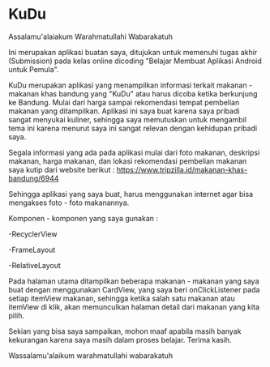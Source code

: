 # KuDu
Assalamu'alaiakum Warahmatullahi Wabarakatuh

Ini merupakan aplikasi buatan saya, ditujukan untuk memenuhi tugas akhir (Submission) pada kelas online dicoding "Belajar Membuat Aplikasi Android untuk Pemula".

KuDu merupakan aplikasi yang menampilkan informasi terkait makanan - makanan khas bandung yang "KuDu" atau harus dicoba ketika berkunjung ke Bandung. Mulai dari harga sampai rekomendasi tempat pembelian makanan yang ditampilkan. Aplikasi ini saya buat karena saya pribadi sangat menyukai kuliner, sehingga saya memutuskan untuk mengambil tema ini karena menurut saya ini sangat relevan dengan kehidupan pribadi saya.

Segala informasi yang ada pada aplikasi mulai dari foto makanan, deskripsi makanan, harga makanan, dan lokasi rekomendasi pembelian makanan saya kutip dari website berikut : https://www.tripzilla.id/makanan-khas-bandung/6944

Sehingga aplikasi yang saya buat, harus menggunakan internet agar bisa mengakses foto - foto makanannya.

Komponen - komponen yang saya gunakan :

-RecyclerView

-FrameLayout

-RelativeLayout

Pada halaman utama ditampilkan beberapa makanan - makanan yang saya buat dengan menggunakan CardView, yang saya beri onClickListener pada setiap itemView makanan, sehingga ketika salah satu makanan atau itemView di klik, akan memunculkan halaman detail dari makanan yang kita pilih.

Sekian yang bisa saya sampaikan, mohon maaf apabila masih banyak kekurangan karena saya masih dalam proses belajar. Terima kasih.

Wassalamu'alaikum warahmatullahi wabarakatuh
